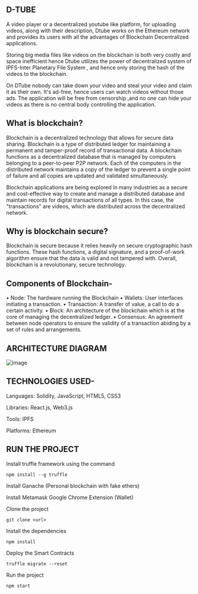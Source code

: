 ## D-TUBE


A video player or a decentralized youtube like platform, for uploading videos, along with their description, Dtube works on the Ethereum network and provides its users with all the advantages of Blockchain Decentralized applications.


Storing big media files like videos on the blockchain is both very costly and space inefficient hence Dtube utilizes the power of decentralized system of IPFS-Inter Planetary File System , and hence only storing the hash of the videos to the blockchain.


On DTube nobody can take down your video and steal your video and claim it as their own. It's ad-free, hence users can watch videos without those ads. The application will be free from censorship ,and no one can hide your videos as there is no central body controlling the application.  

## What is blockchain?

Blockchain is a decentralized technology that allows for secure data sharing. Blockchain is a type of distributed ledger for maintaining a permanent and tamper-proof record of transactional data. 
A blockchain functions as a decentralized database that is managed by computers belonging to a peer-to-peer P2P network. Each of the computers in the distributed network maintains a copy of the ledger to prevent a single point of failure and all copies are updated and validated simultaneously. 

Blockchain applications are being explored in many industries as a secure and cost-effective way to create and manage a distributed database and maintain records for digital transactions of all types. In this case, the "transactions" are videos, which are distributed across the decentralized network.

## Why is blockchain secure?

Blockchain is secure because it relies heavily on secure cryptographic hash functions. These hash functions, a digital signature, and a proof-of-work algorithm ensure that the data is valid and not tampered with. Overall, blockchain is a revolutionary, secure technology.

## Components of Blockchain-

• Node: The hardware running the Blockchain
• Wallets: User interfaces initiating a transaction.
• Transaction: A transfer of value, a call to do a certain activity.
• Block: An architecture of the blockchain which is at the core of managing the decentralized ledger.
• Consensus: An agreement between node operators to ensure the validity of a transaction abiding by a set of rules and arrangements.
 
 
## ARCHITECTURE DIAGRAM

![image](https://user-images.githubusercontent.com/68536395/143733320-fe64199d-c9db-403f-9965-52866b9ec6b9.png)

## TECHNOLOGIES USED-

  Languages: 
  Solidity, JavaScript, HTML5, CSS3
  
  Libraries:
  React.js, Web3.js
  
  Tools: 
  IPFS
  
  Platforms: 
  Ethereum

## RUN THE PROJECT

Install truffle framework using the command

    npm install --g truffle
   
Install Ganache (Personal blockchain with fake ethers)

Install Metamask Google Chrome Extension (Wallet)

Clone the project

    git clone <url>
 
Install the dependencies
 
    npm install
 
Deploy the Smart Contracts
 
    truffle migrate --reset
 
Run the project 
 
    npm start
 

